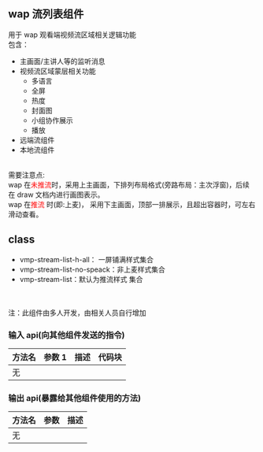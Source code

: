 ## wap 流列表组件

用于 wap 观看端视频流区域相关逻辑功能<br>
包含：

- 主画面/主讲人等的监听消息
- 视频流区域蒙层相关功能
  - 多语言
  - 全屏
  - 热度
  - 封面图
  - 小组协作展示
  - 播放
- 远端流组件
- 本地流组件<br><br>

需要注意点:<br>
wap 在<span style='color:red'>未推流</span>时，采用上主画面，下排列布局格式(旁路布局：主次浮窗)，后续在 draw 文档内进行画图表示。<br>
wap 在<span style='color:red'>推流</span> 时(即:上麦)， 采用下主画面，顶部一排展示，且超出容器时，可左右滑动查看。<br>

## class

- vmp-stream-list-h-all： 一屏铺满样式集合
- vmp-stream-list-no-speack：非上麦样式集合
- vmp-stream-list：默认为推流样式 集合

<br><br>
注：此组件由多人开发，由相关人员自行增加

### 输入 api(向其他组件发送的指令)

| 方法名 | 参数 1 | 描述 | 代码块 |
| ------ | ------ | ---- | ------ |
| 无     |        |      |        |

### 输出 api(暴露给其他组件使用的方法)

| 方法名 | 参数 | 描述 |
| ------ | ---- | ---- |
| 无     |      |      |
